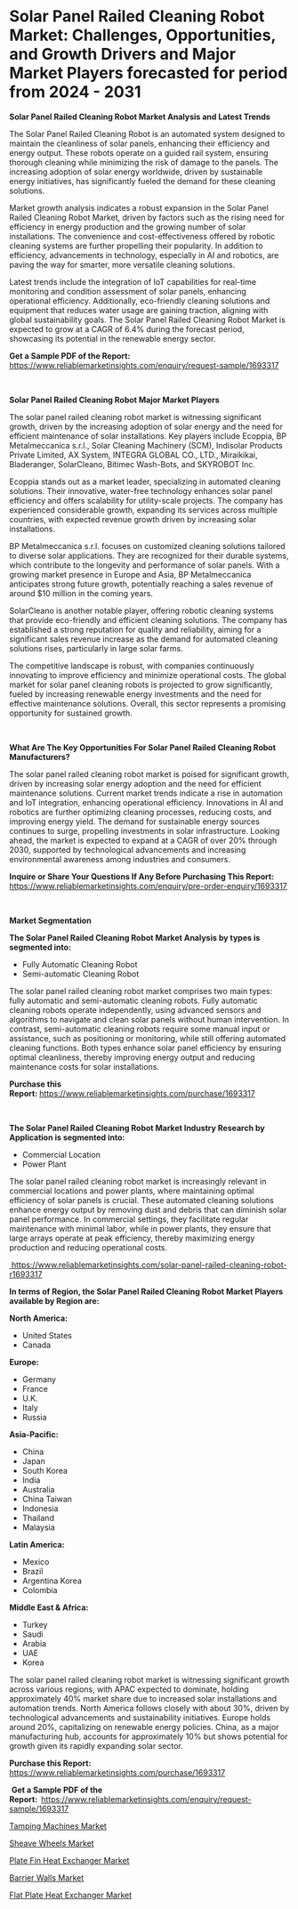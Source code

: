 <p><h1>Solar Panel Railed Cleaning Robot Market: Challenges, Opportunities, and Growth Drivers and Major Market Players forecasted for period from 2024 - 2031</h1></p><p><strong>Solar Panel Railed Cleaning Robot Market Analysis and Latest Trends</strong></p>
<p><p>The Solar Panel Railed Cleaning Robot is an automated system designed to maintain the cleanliness of solar panels, enhancing their efficiency and energy output. These robots operate on a guided rail system, ensuring thorough cleaning while minimizing the risk of damage to the panels. The increasing adoption of solar energy worldwide, driven by sustainable energy initiatives, has significantly fueled the demand for these cleaning solutions.</p><p>Market growth analysis indicates a robust expansion in the Solar Panel Railed Cleaning Robot Market, driven by factors such as the rising need for efficiency in energy production and the growing number of solar installations. The convenience and cost-effectiveness offered by robotic cleaning systems are further propelling their popularity. In addition to efficiency, advancements in technology, especially in AI and robotics, are paving the way for smarter, more versatile cleaning solutions.</p><p>Latest trends include the integration of IoT capabilities for real-time monitoring and condition assessment of solar panels, enhancing operational efficiency. Additionally, eco-friendly cleaning solutions and equipment that reduces water usage are gaining traction, aligning with global sustainability goals. The Solar Panel Railed Cleaning Robot Market is expected to grow at a CAGR of 6.4% during the forecast period, showcasing its potential in the renewable energy sector.</p></p>
<p><strong>Get a Sample PDF of the Report:&nbsp;</strong> <a href="https://www.reliablemarketinsights.com/enquiry/request-sample/1693317?utm_campaign=1197&utm_medium=2&utm_source=Github&utm_content=ia&utm_term=20102024&utm_id=solar-panel-railed-cleaning-robot">https://www.reliablemarketinsights.com/enquiry/request-sample/1693317</a></p>
<p>&nbsp;</p>
<p><strong>Solar Panel Railed Cleaning Robot Major Market Players</strong></p>
<p><p>The solar panel railed cleaning robot market is witnessing significant growth, driven by the increasing adoption of solar energy and the need for efficient maintenance of solar installations. Key players include Ecoppia, BP Metalmeccanica s.r.l., Solar Cleaning Machinery (SCM), Indisolar Products Private Limited, AX System, INTEGRA GLOBAL CO., LTD., Miraikikai, Bladeranger, SolarCleano, Bitimec Wash-Bots, and SKYROBOT Inc.</p><p>Ecoppia stands out as a market leader, specializing in automated cleaning solutions. Their innovative, water-free technology enhances solar panel efficiency and offers scalability for utility-scale projects. The company has experienced considerable growth, expanding its services across multiple countries, with expected revenue growth driven by increasing solar installations.</p><p>BP Metalmeccanica s.r.l. focuses on customized cleaning solutions tailored to diverse solar applications. They are recognized for their durable systems, which contribute to the longevity and performance of solar panels. With a growing market presence in Europe and Asia, BP Metalmeccanica anticipates strong future growth, potentially reaching a sales revenue of around $10 million in the coming years.</p><p>SolarCleano is another notable player, offering robotic cleaning systems that provide eco-friendly and efficient cleaning solutions. The company has established a strong reputation for quality and reliability, aiming for a significant sales revenue increase as the demand for automated cleaning solutions rises, particularly in large solar farms.</p><p>The competitive landscape is robust, with companies continuously innovating to improve efficiency and minimize operational costs. The global market for solar panel cleaning robots is projected to grow significantly, fueled by increasing renewable energy investments and the need for effective maintenance solutions. Overall, this sector represents a promising opportunity for sustained growth.</p></p>
<p>&nbsp;</p>
<p><strong>What Are The Key Opportunities For Solar Panel Railed Cleaning Robot Manufacturers?</strong></p>
<p><p>The solar panel railed cleaning robot market is poised for significant growth, driven by increasing solar energy adoption and the need for efficient maintenance solutions. Current market trends indicate a rise in automation and IoT integration, enhancing operational efficiency. Innovations in AI and robotics are further optimizing cleaning processes, reducing costs, and improving energy yield. The demand for sustainable energy sources continues to surge, propelling investments in solar infrastructure. Looking ahead, the market is expected to expand at a CAGR of over 20% through 2030, supported by technological advancements and increasing environmental awareness among industries and consumers.</p></p>
<p><strong>Inquire or Share Your Questions If Any Before Purchasing This Report:</strong> <a href="https://www.reliablemarketinsights.com/enquiry/pre-order-enquiry/1693317?utm_campaign=1197&utm_medium=2&utm_source=Github&utm_content=ia&utm_term=20102024&utm_id=solar-panel-railed-cleaning-robot">https://www.reliablemarketinsights.com/enquiry/pre-order-enquiry/1693317</a></p>
<p>&nbsp;</p>
<p><strong>Market Segmentation</strong></p>
<p><strong>The Solar Panel Railed Cleaning Robot Market Analysis by types is segmented into:</strong></p>
<p><ul><li>Fully Automatic Cleaning Robot</li><li>Semi-automatic Cleaning Robot</li></ul></p>
<p><p>The solar panel railed cleaning robot market comprises two main types: fully automatic and semi-automatic cleaning robots. Fully automatic cleaning robots operate independently, using advanced sensors and algorithms to navigate and clean solar panels without human intervention. In contrast, semi-automatic cleaning robots require some manual input or assistance, such as positioning or monitoring, while still offering automated cleaning functions. Both types enhance solar panel efficiency by ensuring optimal cleanliness, thereby improving energy output and reducing maintenance costs for solar installations.</p></p>
<p><strong>Purchase this Report:&nbsp;</strong><a href="https://www.reliablemarketinsights.com/purchase/1693317?utm_campaign=1197&utm_medium=2&utm_source=Github&utm_content=ia&utm_term=20102024&utm_id=solar-panel-railed-cleaning-robot">https://www.reliablemarketinsights.com/purchase/1693317</a></p>
<p>&nbsp;</p>
<p><strong>The Solar Panel Railed Cleaning Robot Market Industry Research by Application is segmented into:</strong></p>
<p><ul><li>Commercial Location</li><li>Power Plant</li></ul></p>
<p><p>The solar panel railed cleaning robot market is increasingly relevant in commercial locations and power plants, where maintaining optimal efficiency of solar panels is crucial. These automated cleaning solutions enhance energy output by removing dust and debris that can diminish solar panel performance. In commercial settings, they facilitate regular maintenance with minimal labor, while in power plants, they ensure that large arrays operate at peak efficiency, thereby maximizing energy production and reducing operational costs.</p></p>
<p><a href="https://www.reliablemarketinsights.com/solar-panel-railed-cleaning-robot-r1693317?utm_campaign=1197&utm_medium=2&utm_source=Github&utm_content=ia&utm_term=20102024&utm_id=solar-panel-railed-cleaning-robot">&nbsp;https://www.reliablemarketinsights.com/solar-panel-railed-cleaning-robot-r1693317</a></p>
<p><strong>In terms of Region, the Solar Panel Railed Cleaning Robot Market Players available by Region are:</strong></p>
<p>
    <p> <strong> North America: </strong>
        <ul>
            <li>United States</li>
            <li>Canada</li>
        </ul>
        </p> 
    <p> <strong> Europe: </strong>
        <ul>
            <li>Germany</li>
            <li>France</li>
            <li>U.K.</li>
            <li>Italy</li>
            <li>Russia</li>
        </ul>
        </p> 
    <p> <strong> Asia-Pacific: </strong>
        <ul>
            <li>China</li>
            <li>Japan</li>
            <li>South Korea</li>
            <li>India</li>
            <li>Australia</li>
            <li>China Taiwan</li>
            <li>Indonesia</li>
            <li>Thailand</li>
            <li>Malaysia</li>
        </ul>
        </p> 
    <p> <strong> Latin America: </strong>
        <ul>
            <li>Mexico</li>
            <li>Brazil</li>
            <li>Argentina Korea</li>
            <li>Colombia</li>
        </ul>
        </p> 
    <p> <strong> Middle East & Africa: </strong>
        <ul>
            <li>Turkey</li>
            <li>Saudi</li>
            <li>Arabia</li>
            <li>UAE</li>
            <li>Korea</li>
        </ul>
    </p>
    </p>
<p><p>The solar panel railed cleaning robot market is witnessing significant growth across various regions, with APAC expected to dominate, holding approximately 40% market share due to increased solar installations and automation trends. North America follows closely with about 30%, driven by technological advancements and sustainability initiatives. Europe holds around 20%, capitalizing on renewable energy policies. China, as a major manufacturing hub, accounts for approximately 10% but shows potential for growth given its rapidly expanding solar sector.</p></p>
<p><strong>Purchase this Report: </strong><a href="https://www.reliablemarketinsights.com/purchase/1693317?utm_campaign=1197&utm_medium=2&utm_source=Github&utm_content=ia&utm_term=20102024&utm_id=solar-panel-railed-cleaning-robot">https://www.reliablemarketinsights.com/purchase/1693317</a></p>
<p>&nbsp;<strong>Get a Sample PDF of the Report:&nbsp;&nbsp;</strong><a href="https://www.reliablemarketinsights.com/enquiry/request-sample/1693317?utm_campaign=1197&utm_medium=2&utm_source=Github&utm_content=ia&utm_term=20102024&utm_id=solar-panel-railed-cleaning-robot">https://www.reliablemarketinsights.com/enquiry/request-sample/1693317</a></p>
<p><strong></strong></p>
<p><p><a href="https://www.linkedin.com/pulse/tamping-machines-market-size-growth-trends-statistics-xtcme?utm_campaign=1197&utm_medium=2&utm_source=Github&utm_content=ia&utm_term=20102024&utm_id=solar-panel-railed-cleaning-robot">Tamping Machines Market</a></p><p><a href="https://www.linkedin.com/pulse/investing-sheave-wheels-market-trends-leading-products-pbfbe?utm_campaign=1197&utm_medium=2&utm_source=Github&utm_content=ia&utm_term=20102024&utm_id=solar-panel-railed-cleaning-robot">Sheave Wheels Market</a></p><p><a href="https://www.linkedin.com/pulse/navigating-plate-fin-heat-exchanger-market-expert-analysis-sqkfe?utm_campaign=1197&utm_medium=2&utm_source=Github&utm_content=ia&utm_term=20102024&utm_id=solar-panel-railed-cleaning-robot">Plate Fin Heat Exchanger Market</a></p><p><a href="https://www.linkedin.com/pulse/barrier-walls-market-strategic-insights-product-evolution-s2e9e?utm_campaign=1197&utm_medium=2&utm_source=Github&utm_content=ia&utm_term=20102024&utm_id=solar-panel-railed-cleaning-robot">Barrier Walls Market</a></p><p><a href="https://www.linkedin.com/pulse/global-flat-plate-heat-exchanger-nexus-sector-confluences-wphne?utm_campaign=1197&utm_medium=2&utm_source=Github&utm_content=ia&utm_term=20102024&utm_id=solar-panel-railed-cleaning-robot">Flat Plate Heat Exchanger Market</a></p></p>